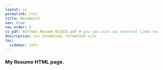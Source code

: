 ```yaml
---
layout: cv
permalink: /cv/
title: Resumé/CV
nav: true
nav_order: 5
cv_pdf: Hoffman_Resume_022025.pdf # you can also use external links here
description: <i> Condensed, Formatted </i>
toc:
  sidebar: left
---
```


### My Resume HTML page. 